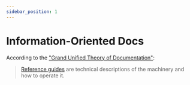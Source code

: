 ```yaml
---
sidebar_position: 1
---
```


# Information-Oriented Docs

According to the ["Grand Unified Theory of Documentation"](https://documentation.divio.com/):

> [Reference guides](https://documentation.divio.com/reference/#) are technical descriptions of the machinery and how to operate it.